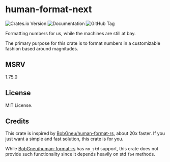 # human-format-next

![Crates.io Version](https://img.shields.io/crates/v/human-format-next)
![Documentation](https://img.shields.io/docsrs/human-format-next)
![GitHub Tag](https://img.shields.io/github/v/tag/hanyu-dev/human-format)

Formatting numbers for us, while the machines are still at bay.

The primary purpose for this crate is to format numbers in a customizable fashion based around magnitudes.

## MSRV

1.75.0

## License

MIT License.

## Credits

This crate is inspired by [BobGneu/human-format-rs](https://github.com/BobGneu/human-format-rs), about 20x faster.
If you just want a simple and fast solution, this crate is for you.

While [BobGneu/human-format-rs](https://github.com/BobGneu/human-format-rs) has `no_std` support, this crate does
not provide such functionality since it depends heavily on std `f64` methods.
